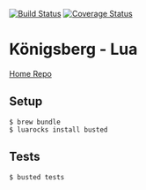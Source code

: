 [![Build Status](https://travis-ci.com/bergren2/konigsberg-lua.svg?branch=master)](https://travis-ci.com/bergren2/konigsberg-lua)
[![Coverage Status](https://coveralls.io/repos/github/bergren2/konigsberg-lua/badge.svg?branch=master)](https://coveralls.io/github/bergren2/konigsberg-lua?branch=master)

# Königsberg - Lua

[Home Repo](https://github.com/bergren2/konigsberg)

## Setup

    $ brew bundle
    $ luarocks install busted

## Tests

    $ busted tests
